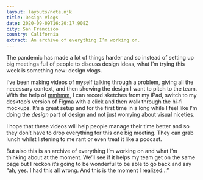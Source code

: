 ```yaml
---
layout: layouts/note.njk
title: Design Vlogs
date: 2020-09-09T16:20:17.908Z
city: San Francisco
country: California
extract: An archive of everything I’m working on.
---
```


The pandemic has made a lot of things harder and so instead of setting up big meetings full of people to discuss design ideas, what I’m trying this week is something new: design vlogs.

I’ve been making videos of myself talking through a problem, giving all the necessary context, and then showing the design I want to pitch to the team. With the help of [mmhmm](https://www.mmhmm.app), I can record sketches from my iPad, switch to my desktop’s version of Figma with a click and then walk through the hi-fi mockups. It’s a great setup and for the first time in a long while I feel like I’m doing the _design_ part of design and not just worrying about visual niceties.

I hope that these videos will help people manage their time better and so they don’t have to drop everything for this one big meeting. They can grab lunch whilst listening to me rant or even treat it like a podcast.

But also this is an archive of everything I’m working on and what I’m thinking about at the moment. We’ll see if it helps my team get on the same page but I reckon it’s going to be wonderful to be able to go back and say “ah, yes. I had this all wrong. And this is the moment I realized...”
